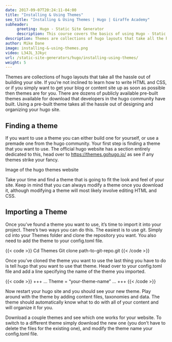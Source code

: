 ```yaml
---
date: 2017-09-07T20:24:11-04:00
title: "Installing & Using Themes"
seo_title: "Installing & Using Themes | Hugo | Giraffe Academy"
subheader:
     greeting: Hugo - Static Site Generator
     description: This course covers the basics of using Hugo - Static Site Generator. Work your way through the articles and we'll teach you everything you need to know to create a professional and scalable website or blog!
description: Themes are collections of hugo layouts that take all the hassle out of building your site. 
author: Mike Dane
image: installing-&-using-themes.png
video: L34JL_3Jkyc
url: /static-site-generators/hugo/installing-using-themes/
weight: 5
---
```


Themes are collections of hugo layouts that take all the hassle out of building your site. If you’re not inclined to learn how to write HTML and CSS, or if you simply want to get your blog or content site up as soon as possible then themes are for you. There are dozens of publicly available pre-built themes available for download that developers in the hugo community have built. Using a pre-built theme takes all the hassle out of designing and organizing your hugo site.
## Finding a theme
If you want to use a theme you can either build one for yourself, or use a premade one from the hugo community. Your first step is finding a theme that you want to use. The official hugo website has a section entirely dedicated to this, head over to https://themes.gohugo.io/ as see if any themes strike your fancy.

Image of the hugo themes website

Take your time and find a theme that is going to fit the look and feel of your site. Keep in mind that you can always modify a theme once you download it, although modifying a theme will most likely involve editing HTML and CSS.
## Importing a Theme
Once you’ve found a theme you want to use, it’s time to import it into your project. There’s two ways you can do this. The easiest is to use git. Simply cd into your Themes folder and clone the repository you want. You also need to add the theme to your config.toml file.

{{< code >}}
Cd Themes
Git clone path-to-git-repo.git
{{< /code >}}

Once you’ve cloned the theme you want to use the last thing you have to do is tell hugo that you want to use that theme. Head over to your config.toml file and add a line specifying the name of the theme you imported.

{{< code >}}
+++
…
Theme = “your-theme-name”
…
+++
{{< /code >}}

Now restart your hugo site and you should see your new theme. Play around with the theme by adding content files, taxonomies and data. The theme should automatically know what to do with all of your content and will organize it for you.

Download a couple themes and see which one works for your website. To switch to a different theme simply download the new one (you don’t have to delete the files for the existing one), and modify the theme name your config.toml file.
